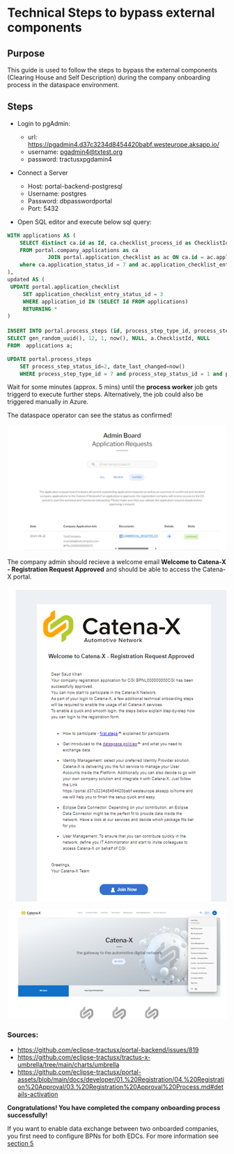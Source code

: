 # Technical Steps to bypass external components

## Purpose
This guide is used to follow the steps to bypass the external components (Clearing House and Self Description) during the company onboarding process in the dataspace environment.

## Steps

* Login to pgAdmin:
    - url: https://pgadmin4.d37c3234d8454420babf.westeurope.aksapp.io/
    - username: pgadmin4@txtest.org
    - password: tractusxpgdamin4

* Connect a Server
    - Host: portal-backend-postgresql
    - Username: postgres
    - Password: dbpasswordportal
    - Port: 5432

* Open SQL editor and execute below sql query:

```sql
WITH applications AS (
    SELECT distinct ca.id as Id, ca.checklist_process_id as ChecklistId
    FROM portal.company_applications as ca
             JOIN portal.application_checklist as ac ON ca.id = ac.application_id
    where ca.application_status_id = 7 and ac.application_checklist_entry_type_id = 6 and ac.application_checklist_entry_status_id = 1
),
updated AS (
 UPDATE portal.application_checklist
     SET application_checklist_entry_status_id = 3
     WHERE application_id IN (SELECT Id FROM applications)
     RETURNING *
)

INSERT INTO portal.process_steps (id, process_step_type_id, process_step_status_id, date_created, date_last_changed, process_id, message)
SELECT gen_random_uuid(), 12, 1, now(), NULL, a.ChecklistId, NULL
FROM  applications a;
```

```sql
UPDATE portal.process_steps
	SET process_step_status_id=2, date_last_changed=now()
	WHERE process_step_type_id = 7 and process_step_status_id = 1 and process_id = (select distinct checklist_process_id from portal.company_applications where application_status_id = 7);

```

Wait for some minutes (approx. 5 mins) until the **process worker** job gets triggerd to execute further steps. Alternatively, the job could also be triggered manually in Azure.


The dataspace operator can see the status as confirmed!

![Operator - Application Requests CONFIRMED ](./media/keycloak/operator-application-requests.png)


The company admin should recieve a welcome email **Welcome to Catena-X - Registration Request Approved** and should be able to access the Catena-X portal.

![Welcome Email Dashboard](./media/approval/welcome-email.png)

![Admin Dashboard](./media/keycloak/company%20admin-dashboard.png)


### Sources: 

-	https://github.com/eclipse-tractusx/portal-backend/issues/819
-	https://github.com/eclipse-tractusx/tractus-x-umbrella/tree/main/charts/umbrella
-	https://github.com/eclipse-tractusx/portal-assets/blob/main/docs/developer/01.%20Registration/04.%20Registration%20Approval/03.%20Registration%20Approval%20Process.md#details-activation



**Congratulations! You have completed the company onboarding process successfully!** 

If you want to enable data exchange between two onboarded companies, you first need to configure BPNs for both EDCs. For more information see [section 5](./05_Data_Exchange.md)



